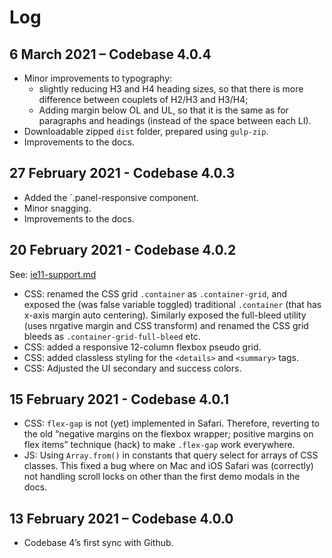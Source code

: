 # Log

## 6 March 2021 – Codebase 4.0.4

* Minor improvements to typography: 
    * slightly reducing H3 and H4 heading sizes, so that there is more difference between couplets of H2/H3 and H3/H4;
    * Adding margin below OL and UL, so that it is the same as for paragraphs and headings (instead of the space between each LI).
* Downloadable zipped `dist` folder, prepared using `gulp-zip`.
* Improvements to the docs.

## 27 February 2021 - Codebase 4.0.3

* Added the `.panel-responsive component.
* Minor snagging.
* Improvements to the docs.

## 20 February 2021 - Codebase 4.0.2

See: [ie11-support.md](ie11-support.md)

* CSS: renamed the CSS grid `.container` as `.container-grid`, and exposed the (was false variable toggled) traditional `.container` (that has x-axis margin auto centering). Similarly exposed the full-bleed utility (uses nrgative margin and CSS transform) and renamed the CSS grid bleeds as `.container-grid-full-bleed` etc.
* CSS: added a responsive 12-column flexbox pseudo grid.
* CSS: added classless styling for the `<details>` and `<summary>` tags.
* CSS: Adjusted the UI secondary and success colors.

## 15 February 2021 - Codebase 4.0.1

* CSS: `flex-gap` is not (yet) implemented in Safari. Therefore, reverting to the old “negative margins on the flexbox wrapper; positive margins on flex items” technique (hack) to make `.flex-gap` work everywhere.
* JS: Using `Array.from()` in constants that query select for arrays of CSS classes. This fixed a bug where on Mac and iOS Safari was (correctly) not handling scroll locks on other than the first demo modals in the docs.

## 13 February 2021 – Codebase 4.0.0

* Codebase 4’s first sync with Github.